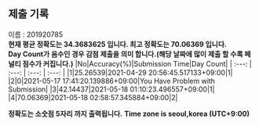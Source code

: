 


  
## 제출 기록  
이름 : 201920785  
**현재 평균 정확도는 34.3683625 입니다. 최고 정확도는 70.06369 입니다.**  
**Day Count가 음수인 경우 감점 제출을 의미 합니다.(해당 날짜에 많이 제출 할 수록 페널티 점수가 커집니다.)**
|No|Accuracy(%)|Submission Time|Day Count|
| :---: | :---: | :---: | :---: |
|1|25.26539|2021-04-29 20:56:45.517133+09:00|1|
|2|0|2021-05-17 17:41:20.139886+09:00|You Have Problem with Submission|
|3|42.14437|2021-05-18 01:10:23.496557+09:00|1|
|4|70.06369|2021-05-18 02:58:57.345884+09:00|2|


**정확도는 소숫점 5자리 까지 출력됩니다.**
**Time zone is seoul,korea (UTC+9:00)**
